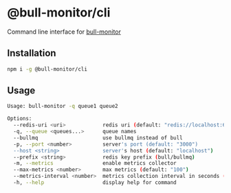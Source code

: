 # @bull-monitor/cli

Command line interface for [bull-monitor](https://github.com/s-r-x/bull-monitor)

## Installation

```sh
npm i -g @bull-monitor/cli
```

## Usage

```sh
Usage: bull-monitor -q queue1 queue2

Options:
  --redis-uri <uri>            redis uri (default: "redis://localhost:6379")
  -q, --queue <queues...>      queue names
  --bullmq                     use bullmq instead of bull
  -p, --port <number>          server's port (default: "3000")
  --host <string>              server's host (default: "localhost")
  --prefix <string>            redis key prefix (bull/bullmq)
  -m, --metrics                enable metrics collector
  --max-metrics <number>       max metrics (default: "100")
  --metrics-interval <number>  metrics collection interval in seconds (default: "3600")
  -h, --help                   display help for command
```
